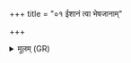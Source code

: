 +++
title = "०१ ईशानं त्वा भेषजानाम्"

+++
<details><summary>मूलम् (GR)</summary>

ईशानं त्वा भेषजानां  
विजेषाय वृणीमहे ।  
चक्रे सहस्रवीर्यं  
सरस्वान् ओषधे त्वा ॥
</details>